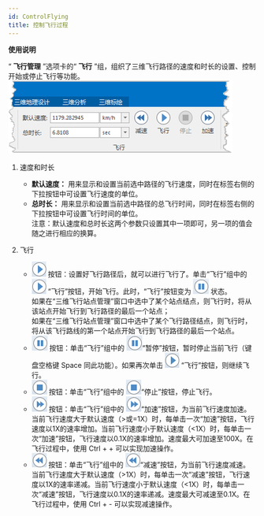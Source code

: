 ```yaml
---
id: ControlFlying
title: 控制飞行过程
---
```

**使用说明**

“ **飞行管理** ”选项卡的“ **飞行** ”组，组织了三维飞行路径的速度和时长的设置、控制开始或停止飞行等功能。  
![图：“飞行”组  ](img/FlyGroup.png)  
  
  1. 速度和时长 
       * **默认速度：** 用来显示和设置当前选中路径的飞行速度，同时在标签右侧的下拉按钮中可设置飞行速度的单位。
       * **总时长：** 用来显示和设置当前选中路径的总飞行时间，同时在标签右侧的下拉按钮中可设置飞行时间的单位。  
    注意：默认速度和总时长这两个参数只设置其中一项即可，另一项的值会随之进行相应的换算。

  2. 飞行 
       * ![](img/FlyBut.png) 按钮：设置好飞行路径后，就可以进行飞行了。单击“飞行”组中的 ![](img/FlyBut.png) “飞行”按钮，开始飞行。此时，“飞行”按钮变为 ![](img/PauseBut.png) 状态。   
 如果在“三维飞行站点管理”窗口中选中了某个站点结点，则飞行时，将从该站点开始飞行到飞行路径的最后一个站点；  
如果在“三维飞行站点管理”窗口中选中了某个飞行路径结点，则飞行时，将从该飞行路线的第一个站点开始飞行到飞行路径的最后一个站点。　　
      * ![](img/PauseBut.png) 按钮：单击“飞行”组中的 ![](img/PauseBut.png)“暂停”按钮，暂时停止当前飞行（键盘空格键 Space 同此功能）。如果再次单击 ![](img/FlyBut.png) “飞行”按钮，则继续飞行。
      * ![](img/StopBut.png) 按钮：单击“飞行”组中的 ![](img/StopBut.png)“停止”按钮，停止飞行。
      * ![](img/AccelerateBNT.png) 按钮：单击“飞行”组中的 ![](img/AccelerateBNT.png)“加速”按钮，为当前飞行速度加速。当前飞行速度大于默认速度（>或=1X）时，每单击一次“加速”按钮，飞行速度以1X的速率增加。当前飞行速度小于默认速度（<1X）时，每单击一次“加速”按钮，飞行速度以0.1X的速率增加。速度最大可加速至100X。在飞行过程中，使用 Ctrl + + 可以实现加速操作。
      * ![](img/decelerateBNT.png) 按钮：单击“飞行”组中的 ![](img/decelerateBNT.png)“减速”按钮，为当前飞行速度减速。当前飞行速度大于默认速度（>1X）时，每单击一次“减速”按钮，飞行速度以1X的速率递减。当前飞行速度小于默认速度（<1X）时，每单击一次“减速”按钮，飞行速度以0.1X的速率递减。速度最大可减速至0.1X。在飞行过程中，使用 Ctrl + - 可以实现减速操作。

 

